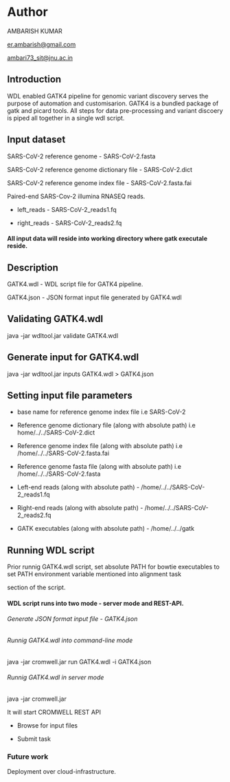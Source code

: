 # Author

AMBARISH KUMAR

er.ambarish@gmail.com

ambari73_sit@jnu.ac.in

## Introduction

WDL enabled GATK4 pipeline for genomic variant discovery serves the purpose of automation and customisarion. GATK4 is a bundled package of gatk  and picard tools. All steps for data pre-processing and variant discoery is piped all together in a single wdl script.


## Input dataset

SARS-CoV-2 reference genome - SARS-CoV-2.fasta

SARS-CoV-2 reference genome dictionary file - SARS-CoV-2.dict

SARS-CoV-2 reference genome index file - SARS-CoV-2.fasta.fai



Paired-end SARS-Cov-2 illumina RNASEQ reads.

- left_reads - SARS-CoV-2_reads1.fq
 
- right_reads - SARS-CoV-2_reads2.fq


#### All input data will reside into working directory where gatk executale reside.


## Description

GATK4.wdl - WDL script file for GATK4 pipeline.

GATK4.json - JSON format input file generated by GATK4.wdl

## Validating GATK4.wdl

java -jar wdltool.jar validate GATK4.wdl

## Generate input for GATK4.wdl

java -jar wdltool.jar inputs GATK4.wdl > GATK4.json

## Setting input file parameters

 - base name for reference genome index file i.e SARS-CoV-2
 
 - Reference genome dictionary file (along with absolute path) i.e home/../../SARS-CoV-2.dict
 
 - Reference genome index file (along with absolute path) i.e /home/../../SARS-CoV-2.fasta.fai
 
 - Reference genome fasta file (along with absolute path) i.e /home/../../SARS-CoV-2.fasta
 
 - Left-end reads (along with absolute path) - /home/../../SARS-CoV-2_reads1.fq

 - Right-end reads (along with absolute path) - /home/../../SARS-CoV-2_reads2.fq
 
 - GATK executables (along with absolute path) - /home/../../gatk


## Running WDL script

Prior runnig GATK4.wdl script, set absolute PATH for bowtie executables to set PATH environment variable mentioned into alignment task 

section of the script.


#### WDL script runs into two mode - server mode and REST-API.

###### Generate JSON format input file - GATK4.json


###### Runnig GATK4.wdl into command-line mode

java -jar cromwell.jar run GATK4.wdl -i GATK4.json

###### Runnig  GATK4.wdl in server mode

java -jar cromwell.jar

It will start CROMWELL REST API

- Browse for input files 

- Submit task


### Future work

Deployment over cloud-infrastructure.
